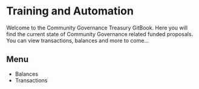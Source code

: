 # Training and Automation

Welcome to the Community Governance Treasury GitBook. Here you will find the current state of Community Governance related funded proposals. You can view transactions, balances and more to come...

## Menu

* Balances
* Transactions
